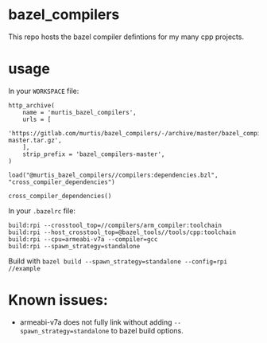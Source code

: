 # bazel_compilers

This repo hosts the bazel compiler defintions for my many cpp projects.

# usage

In your `WORKSPACE` file:

```
http_archive(
    name = 'murtis_bazel_compilers',
    urls = [
      'https://gitlab.com/murtis/bazel_compilers/-/archive/master/bazel_compilers-master.tar.gz',
    ],
    strip_prefix = 'bazel_compilers-master',
)

load("@murtis_bazel_compilers//compilers:dependencies.bzl", "cross_compiler_dependencies")

cross_compiler_dependencies()
```

In your `.bazelrc` file:
```
build:rpi --crosstool_top=//compilers/arm_compiler:toolchain
build:rpi --host_crosstool_top=@bazel_tools//tools/cpp:toolchain
build:rpi --cpu=armeabi-v7a --compiler=gcc
build:rpi --spawn_strategy=standalone
```


Build with `bazel build --spawn_strategy=standalone --config=rpi //example`

# Known issues:

* armeabi-v7a does not fully link without adding `--spawn_strategy=standalone` to bazel build options.
